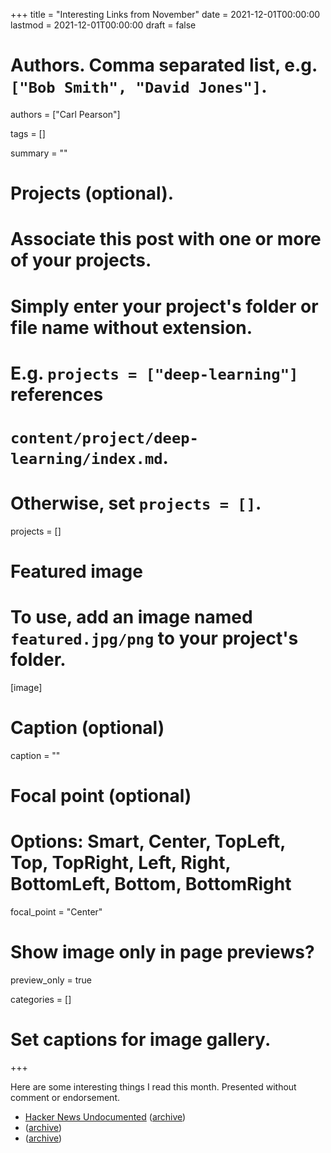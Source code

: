 +++
title = "Interesting Links from November"
date = 2021-12-01T00:00:00
lastmod = 2021-12-01T00:00:00
draft = false

# Authors. Comma separated list, e.g. `["Bob Smith", "David Jones"]`.
authors = ["Carl Pearson"]

tags = []

summary = ""

# Projects (optional).
#   Associate this post with one or more of your projects.
#   Simply enter your project's folder or file name without extension.
#   E.g. `projects = ["deep-learning"]` references 
#   `content/project/deep-learning/index.md`.
#   Otherwise, set `projects = []`.
projects = []

# Featured image
# To use, add an image named `featured.jpg/png` to your project's folder. 
[image]
  # Caption (optional)
  caption = ""

  # Focal point (optional)
  # Options: Smart, Center, TopLeft, Top, TopRight, Left, Right, BottomLeft, Bottom, BottomRight
  focal_point = "Center"

  # Show image only in page previews?
  preview_only = true


categories = []

# Set captions for image gallery.


+++

Here are some interesting things I read this month.
Presented without comment or endorsement.

* [Hacker News Undocumented](https://github.com/minimaxir/hacker-news-undocumented) ([archive](http://web.archive.org/web/20211130191445/https://github.com/minimaxir/hacker-news-undocumented))
* [](https://blog.jaibot.com/the-copenhagen-interpretation-of-ethics/) ([archive](http://web.archive.org/web/20211130191353/https://blog.jaibot.com/the-copenhagen-interpretation-of-ethics/))
* [](https://everythingstudies.com/2018/11/16/anatomy-of-racism/) ([archive](http://web.archive.org/web/20211130191402/https://everythingstudies.com/2018/11/16/anatomy-of-racism/))
